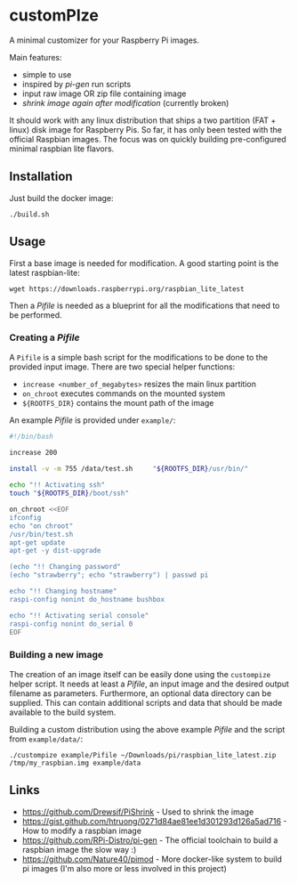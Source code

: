 # customPIze

A minimal customizer for your Raspberry Pi images.

Main features:
- simple to use
- inspired by *pi-gen* run scripts
- input raw image OR zip file containing image
- *shrink image again after modification* (currently broken)

It should work with any linux distribution that ships a two partition (FAT + linux) disk image for Raspberry Pis. So far, it has only been tested with the official Raspbian images. The focus was on quickly building pre-configured minimal raspbian lite flavors.

## Installation

Just build the docker image:
```
./build.sh
```

## Usage

First a base image is needed for modification. A good starting point is the latest raspbian-lite:
```
wget https://downloads.raspberrypi.org/raspbian_lite_latest
```

Then a *Pifile* is needed as a blueprint for all the modifications that need to be performed.

### Creating a *Pifile*

A `Pifile` is a simple bash script for the modifications to be done to the provided input image.
There are two special helper functions:
- `increase <number_of_megabytes>` resizes the main linux partition
- `on_chroot` executes commands on the mounted system
- `${ROOTFS_DIR}` contains the mount path of the image

An example *Pifile* is provided under `example/`:
```bash
#!/bin/bash

increase 200
 
install -v -m 755 /data/test.sh		"${ROOTFS_DIR}/usr/bin/"

echo "!! Activating ssh"
touch "${ROOTFS_DIR}/boot/ssh"

on_chroot <<EOF
ifconfig
echo "on chroot"
/usr/bin/test.sh
apt-get update
apt-get -y dist-upgrade

(echo "!! Changing password"
(echo "strawberry"; echo "strawberry") | passwd pi

echo "!! Changing hostname"
raspi-config nonint do_hostname bushbox

echo "!! Activating serial console"
raspi-config nonint do_serial 0
EOF
```

### Building a new image

The creation of an image itself can be easily done using the `custompize` helper script. It needs at least a *Pifile*, an input image and the desired output filename as parameters. Furthermore, an optional data directory can be supplied. This can contain additional scripts and data that should be made available to the build system.

Building a custom distribution using the above example *Pifile* and the script from `example/data/`:
```
./custompize example/Pifile ~/Downloads/pi/raspbian_lite_latest.zip /tmp/my_raspbian.img example/data
```

## Links

- https://github.com/Drewsif/PiShrink - Used to shrink the image
- https://gist.github.com/htruong/0271d84ae81ee1d301293d126a5ad716 - How to modify a raspbian image
- https://github.com/RPi-Distro/pi-gen - The official toolchain to build a raspbian image the slow way :)
- https://github.com/Nature40/pimod - More docker-like system to build pi images (I'm also more or less involved in this project)
